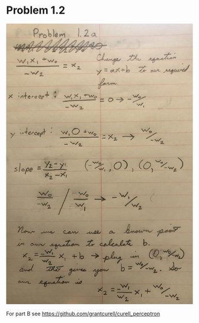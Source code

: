 # Problem 1.2

![](images/2021-06-02-14-43-18.png)

For part B see https://github.com/grantcurell/curell_perceptron